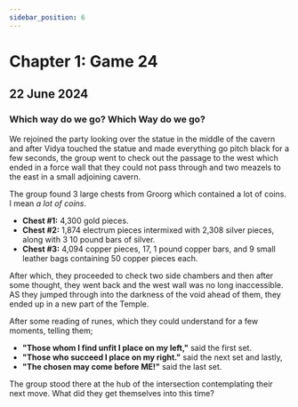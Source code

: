```yaml
---
sidebar_position: 6
---
```


# Chapter 1: Game 24

## 22 June 2024

### Which way do we go? Which Way do we go?

We rejoined the party looking over the statue in the middle of the cavern and after Vidya touched the statue and made everything go pitch black for a few seconds, the group went to check out the passage to the west which ended in a force wall that they could not pass through and two meazels to the east in a small adjoining cavern.

The group found 3 large chests from Groorg which contained a lot of coins. I mean _a lot of coins_.

- **Chest #1:** 4,300 gold pieces.
- **Chest #2:** 1,874 electrum pieces intermixed with 2,308 silver pieces, along with 3 10 pound bars of silver.
- **Chest #3:** 4,094 copper pieces, 17, 1 pound copper bars, and 9 small leather bags containing 50 copper pieces each.

After which, they proceeded to check two side chambers and then after some thought, they went back and the west wall was no long inaccessible. AS they jumped through into the darkness of the void ahead of them, they ended up in a new part of the Temple.

After some reading of runes, which they could understand for a few moments, telling them;

- **"Those whom I find unfit I place on my left,"** said the first set.
- **"Those who succeed I place on my right."** said the next set and lastly,
- **"The chosen may come before ME!"** said the last set.

The group stood there at the hub of the intersection contemplating their next move. What did they get themselves into this time?
